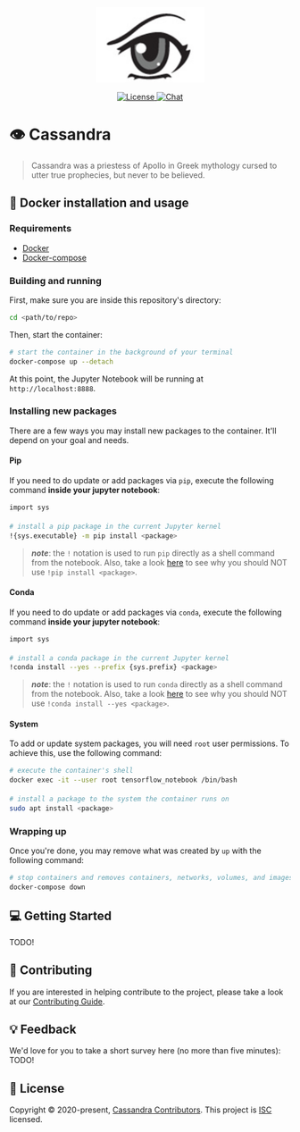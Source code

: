 <p align="center">
  <a target="_blank" rel="noopener noreferrer">
    <img src="docs/logo.png" alt="logo">
  </a>
</p>

<p align="center">
  <a href="https://opensource.org/licenses/ISC">
    <img src="https://img.shields.io/badge/License-ISC-yellow.svg" alt="License">
  </a>
  <a href="https://gitter.im/lcbm/community">
    <img src="https://badges.gitter.im/lcbm/community.svg" alt="Chat">
  </a>
</p>

# 👁️ Cassandra

> Cassandra was a priestess of Apollo in Greek mythology cursed to utter true prophecies, but never to be believed.

## 🐳 Docker installation and usage

### Requirements

- [Docker](https://docs.docker.com/get-docker/)
- [Docker-compose](https://docs.docker.com/compose/install/)

### Building and running

First, make sure you are inside this repository's directory:

```bash
cd <path/to/repo>
```

Then, start the container:

```bash
# start the container in the background of your terminal
docker-compose up --detach
```

At this point, the Jupyter Notebook will be running at `http://localhost:8888`.

### Installing new packages

There are a few ways you may install new packages to the container. It'll depend on your goal and needs.

#### Pip

If you need to do update or add packages via `pip`, execute the following command **inside your jupyter notebook**:

```bash
import sys

# install a pip package in the current Jupyter kernel
!{sys.executable} -m pip install <package>
```

> _**note**_: the `!` notation is used to run `pip` directly as a shell command from the notebook. Also, take a look [here](https://jakevdp.github.io/blog/2017/12/05/installing-python-packages-from-jupyter/) to see why you should NOT use `!pip install <package>`.

#### Conda

If you need to do update or add packages via `conda`, execute the following command **inside your jupyter notebook**:

```bash
import sys

# install a conda package in the current Jupyter kernel
!conda install --yes --prefix {sys.prefix} <package>
```

> _**note**_: the `!` notation is used to run `conda` directly as a shell command from the notebook. Also, take a look [here](https://jakevdp.github.io/blog/2017/12/05/installing-python-packages-from-jupyter/) to see why you should NOT use `!conda install --yes <package>`.

#### System

To add or update system packages, you will need `root` user permissions. To achieve this, use the following command:

```bash
# execute the container's shell
docker exec -it --user root tensorflow_notebook /bin/bash

# install a package to the system the container runs on
sudo apt install <package>
```

### Wrapping up

Once you're done, you may remove what was created by `up` with the following command:

```bash
# stop containers and removes containers, networks, volumes, and images created by `up`
docker-compose down
```

## 💻 Getting Started

TODO!

## 🤝 Contributing

If you are interested in helping contribute to the project, please take a look at our [Contributing Guide](CONTRIBUTING.md).

## 💡 Feedback

We'd love for you to take a short survey here (no more than five minutes): TODO!

## 📝 License

Copyright © 2020-present, [Cassandra Contributors](https://github.com/lcbm/cassandra/graphs/contributors).
This project is [ISC](LICENSE) licensed.
